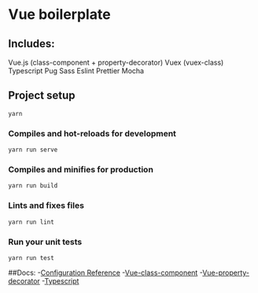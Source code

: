 # Vue boilerplate

## Includes:
Vue.js (class-component + property-decorator)
Vuex (vuex-class)
Typescript
Pug
Sass
Eslint
Prettier
Mocha

## Project setup
```
yarn
```

### Compiles and hot-reloads for development
```
yarn run serve
```

### Compiles and minifies for production
```
yarn run build
```

### Lints and fixes files
```
yarn run lint
```

### Run your unit tests
```
yarn run test
```
##Docs:
-[Configuration Reference](https://cli.vuejs.org/config/)
-[Vue-class-component](https://github.com/vuejs/vue-class-component)
-[Vue-property-decorator](https://github.com/kaorun343/vue-property-decorator)
-[Typescript](https://www.typescriptlang.org/)
